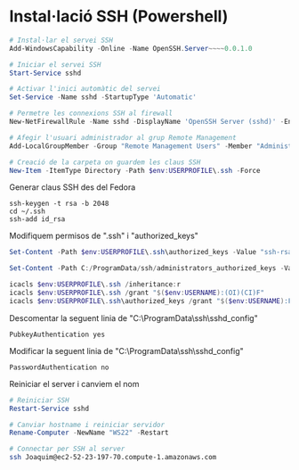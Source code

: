 # Instal·lació SSH (Powershell)
```powershell
# Instal·lar el servei SSH
Add-WindowsCapability -Online -Name OpenSSH.Server~~~~0.0.1.0

# Iniciar el servei SSH
Start-Service sshd

# Activar l'inici automàtic del servei
Set-Service -Name sshd -StartupType 'Automatic'

# Permetre les connexions SSH al firewall
New-NetFirewallRule -Name sshd -DisplayName 'OpenSSH Server (sshd)' -Enabled True -Direction Inbound -Protocol TCP -Action Allow -LocalPort 22

# Afegir l'usuari administrador al grup Remote Management
Add-LocalGroupMember -Group "Remote Management Users" -Member "Administrator"

# Creació de la carpeta on guardem les claus SSH
New-Item -ItemType Directory -Path $env:USERPROFILE\.ssh -Force
```

Generar claus SSH des del Fedora
```
ssh-keygen -t rsa -b 2048
cd ~/.ssh
ssh-add id_rsa
```

Modifiquem permisos de ".ssh" i "authorized_keys"
```powershell
Set-Content -Path $env:USERPROFILE\.ssh\authorized_keys -Value "ssh-rsa AAAAB3NzaC1yc2EAAAADAQABAAABAQCUqzQlqdjJRDUEbnuTFw/Md2T0LpqJhXz7aWDDm5oDnAJYf+96pSUXEeY+S3nkIdXqfz44PwD3+p7Z9ROWdIdgtyGeVwM5ULZ6AgYaz6SK9tiI+TNM8FHoANMeql/eWxsxoDCUZP87wxU/yxuoeVgMHEnSqx18W55Lkm/0bteS2UcxvXIp2uB5vbkOtyl8j2eVP0xc0lzvapoIJPOb6YX6OQP9zYI9rRZsaJtrk1cVp8kMivGPmyzoFZUNze5bpgoK2kk97koKeNX+7fHC1shUmDmS2xgY9bO4l7nfaoxyhKbSIGGmIf44B0SIryf5uEOqWN2CpbOAEFxSV9/hVMoH jcastanyer@fedora"

Set-Content -Path C:/ProgramData/ssh/administrators_authorized_keys -Value "ssh-rsa AAAAB3NzaC1yc2EAAAADAQABAAABAQCUqzQlqdjJRDUEbnuTFw/Md2T0LpqJhXz7aWDDm5oDnAJYf+96pSUXEeY+S3nkIdXqfz44PwD3+p7Z9ROWdIdgtyGeVwM5ULZ6AgYaz6SK9tiI+TNM8FHoANMeql/eWxsxoDCUZP87wxU/yxuoeVgMHEnSqx18W55Lkm/0bteS2UcxvXIp2uB5vbkOtyl8j2eVP0xc0lzvapoIJPOb6YX6OQP9zYI9rRZsaJtrk1cVp8kMivGPmyzoFZUNze5bpgoK2kk97koKeNX+7fHC1shUmDmS2xgY9bO4l7nfaoxyhKbSIGGmIf44B0SIryf5uEOqWN2CpbOAEFxSV9/hVMoH jcastanyer@fedora"

icacls $env:USERPROFILE\.ssh /inheritance:r
icacls $env:USERPROFILE\.ssh /grant "$($env:USERNAME):(OI)(CI)F"
icacls $env:USERPROFILE\.ssh\authorized_keys /grant "$($env:USERNAME):F"
```

Descomentar la seguent linia de "C:\ProgramData\ssh\sshd_config"
```
PubkeyAuthentication yes
```

Modificar la seguent linia de "C:\ProgramData\ssh\sshd_config"
```
PasswordAuthentication no
```

Reiniciar el server i canviem el nom
```powershell
# Reiniciar SSH
Restart-Service sshd

# Canviar hostname i reiniciar servidor
Rename-Computer -NewName "WS22" -Restart
```

```bash
# Connectar per SSH al server
ssh Joaquim@ec2-52-23-197-70.compute-1.amazonaws.com
```
